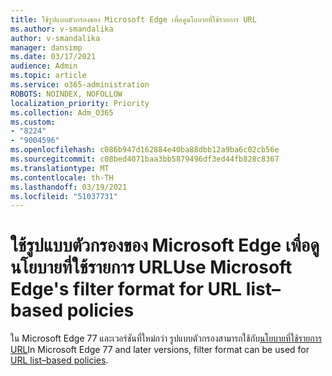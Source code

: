```yaml
---
title: ใช้รูปแบบตัวกรองของ Microsoft Edge เพื่อดูนโยบายที่ใช้รายการ URL
ms.author: v-smandalika
author: v-smandalika
manager: dansimp
ms.date: 03/17/2021
audience: Admin
ms.topic: article
ms.service: o365-administration
ROBOTS: NOINDEX, NOFOLLOW
localization_priority: Priority
ms.collection: Adm_O365
ms.custom:
- "8224"
- "9004596"
ms.openlocfilehash: c086b947d162884e40ba88dbb12a9ba6c02cb56e
ms.sourcegitcommit: c08bed4071baa3bb5879496df3ed44fb828c8367
ms.translationtype: MT
ms.contentlocale: th-TH
ms.lasthandoff: 03/19/2021
ms.locfileid: "51037731"
---
```

# <a name="use-microsoft-edges-filter-format-for-url-listbased-policies"></a><span data-ttu-id="b05a2-102">ใช้รูปแบบตัวกรองของ Microsoft Edge เพื่อดูนโยบายที่ใช้รายการ URL</span><span class="sxs-lookup"><span data-stu-id="b05a2-102">Use Microsoft Edge's filter format for URL list–based policies</span></span>

<span data-ttu-id="b05a2-103">ใน Microsoft Edge 77 และเวอร์ชันที่ใหม่กว่า รูปแบบตัวกรองสามารถใช้กับ[นโยบายที่ใช้รายการ URL](https://docs.microsoft.com/deployedge/edge-learnmmore-url-list-filter%20format)</span><span class="sxs-lookup"><span data-stu-id="b05a2-103">In Microsoft Edge 77 and later versions, filter format can be used for [URL list–based policies](https://docs.microsoft.com/deployedge/edge-learnmmore-url-list-filter%20format).</span></span>

